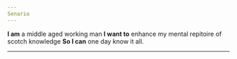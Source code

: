 ```yaml
---
Senario
---
```

**I am** a middle aged working man
**I want to** enhance my mental repitoire of scotch knowledge **So I can** one day know it all.

---
